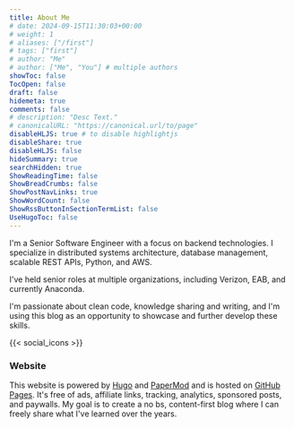 ```yaml
---
title: About Me
# date: 2024-09-15T11:30:03+00:00
# weight: 1
# aliases: ["/first"]
# tags: ["first"]
# author: "Me"
# author: ["Me", "You"] # multiple authors
showToc: false
TocOpen: false
draft: false
hidemeta: true
comments: false
# description: "Desc Text."
# canonicalURL: "https://canonical.url/to/page"
disableHLJS: true # to disable highlightjs
disableShare: true
disableHLJS: false
hideSummary: true
searchHidden: true
ShowReadingTime: false
ShowBreadCrumbs: false
ShowPostNavLinks: true
ShowWordCount: false
ShowRssButtonInSectionTermList: false
UseHugoToc: false
---
```


I'm a Senior Software Engineer with a focus on backend technologies. I specialize in distributed systems architecture, database management, scalable REST APIs, Python, and AWS.

I've held senior roles at multiple organizations, including Verizon, EAB, and currently Anaconda.

I'm passionate about clean code, knowledge sharing and writing, and I'm using this blog as an opportunity to showcase and further develop these skills.

{{< social_icons >}}

### Website

This website is powered by [Hugo](https://gohugo.io/) and [PaperMod](https://github.com/adityatelange/hugo-PaperMod) and is hosted on [GitHub Pages](https://pages.github.com/). It's free of ads, affiliate links, tracking, analytics, sponsored posts, and paywalls. My goal is to create a no bs, content-first blog where I can freely share what I've learned over the years.
